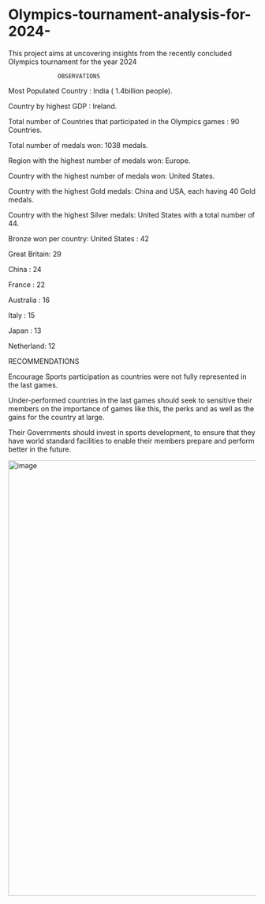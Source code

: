 # Olympics-tournament-analysis-for-2024-
This project aims at uncovering insights from the recently concluded Olympics tournament for the year 2024 

                  OBSERVATIONS 


Most Populated Country : India ( 1.4billion people). 

Country by highest GDP : Ireland. 

Total number of Countries that participated in the Olympics games : 90 Countries. 

Total number of medals won: 1038 medals. 

Region with the highest number of medals won: Europe. 

Country with the highest number of medals won: United States. 

Country with the highest Gold medals: China and USA, each having 40 Gold medals. 

Country with the highest Silver medals: United States with a total number of 44. 

Bronze won per country: 
United States : 42

Great Britain: 29

China : 24

France : 22

Australia : 16

Italy : 15

Japan : 13

Netherland: 12


RECOMMENDATIONS 

Encourage Sports participation as countries were not fully represented in the last games.

Under-performed countries in the last games should seek to sensitive their members on the importance of games like this, the perks and as well as the gains for the country at large. 

Their Governments should invest in sports development, to ensure that they have world standard facilities to enable their members prepare and perform better in the future. 







<img width="881" alt="image" src="https://github.com/user-attachments/assets/ac976ded-e2b5-4f92-8a36-184a7c847ed8" />

